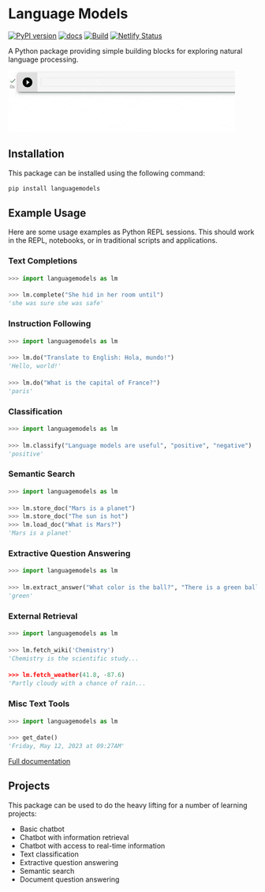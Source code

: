 Language Models
===============

[![PyPI version](https://badge.fury.io/py/languagemodels.svg)](https://badge.fury.io/py/languagemodels)
[![docs](https://img.shields.io/badge/docs-online-brightgreen)](https://languagemodels.netlify.app/)
[![Build](https://github.com/jncraton/languagemodels/actions/workflows/build.yml/badge.svg)](https://github.com/jncraton/languagemodels/actions/workflows/build.yml)
[![Netlify Status](https://api.netlify.com/api/v1/badges/722e625a-c6bc-4373-bd88-c017adc58c00/deploy-status)](https://app.netlify.com/sites/languagemodels/deploys)

A Python package providing simple building blocks for exploring natural language processing.

![Translation hello world example](media/hello.gif)

Installation
------------

This package can be installed using the following command:

```sh
pip install languagemodels
```

Example Usage
-------------

Here are some usage examples as Python REPL sessions. This should work in the REPL, notebooks, or in traditional scripts and applications.

### Text Completions

```python
>>> import languagemodels as lm

>>> lm.complete("She hid in her room until")
'she was sure she was safe'
```

### Instruction Following

```python
>>> import languagemodels as lm

>>> lm.do("Translate to English: Hola, mundo!")
'Hello, world!'

>>> lm.do("What is the capital of France?")
'paris'
```

### Classification

```python
>>> import languagemodels as lm

>>> lm.classify("Language models are useful", "positive", "negative")
'positive'
```

### Semantic Search

```python
>>> import languagemodels as lm

>>> lm.store_doc("Mars is a planet")
>>> lm.store_doc("The sun is hot")
>>> lm.load_doc("What is Mars?")
'Mars is a planet'
```

### Extractive Question Answering

```python
>>> import languagemodels as lm

>>> lm.extract_answer("What color is the ball?", "There is a green ball and a red box")
'green'
```

### External Retrieval

```python
>>> import languagemodels as lm

>>> lm.fetch_wiki('Chemistry')
'Chemistry is the scientific study...

>>> lm.fetch_weather(41.8, -87.6)
'Partly cloudy with a chance of rain...
```

### Misc Text Tools

```python
>>> import languagemodels as lm

>>> get_date()
'Friday, May 12, 2023 at 09:27AM'
```

[Full documentation](https://languagemodels.netlify.app/)

Projects
--------

This package can be used to do the heavy lifting for a number of learning projects:

- Basic chatbot
- Chatbot with information retrieval
- Chatbot with access to real-time information
- Text classification
- Extractive question answering
- Semantic search
- Document question answering

